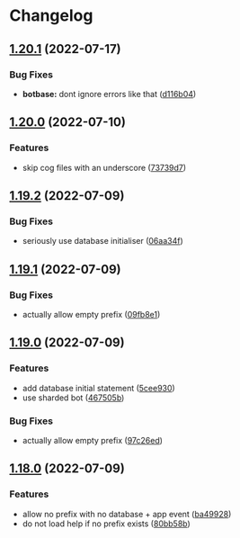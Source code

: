 # Changelog

## [1.20.1](https://github.com/ooliver1/botbase/compare/v1.20.0...v1.20.1) (2022-07-17)


### Bug Fixes

* **botbase:** dont ignore errors like that ([d116b04](https://github.com/ooliver1/botbase/commit/d116b0450f6eafd992c0b5fad9c09da07285c26e))

## [1.20.0](https://github.com/ooliver1/botbase/compare/v1.19.2...v1.20.0) (2022-07-10)


### Features

* skip cog files with an underscore ([73739d7](https://github.com/ooliver1/botbase/commit/73739d73eaf0c98218505df38c3a874479b7f166))

## [1.19.2](https://github.com/ooliver1/botbase/compare/v1.19.1...v1.19.2) (2022-07-09)


### Bug Fixes

* seriously use database initialiser ([06aa34f](https://github.com/ooliver1/botbase/commit/06aa34fd1dbc3d63e005cc219130957ed8be43a6))

## [1.19.1](https://github.com/ooliver1/botbase/compare/v1.19.0...v1.19.1) (2022-07-09)


### Bug Fixes

* actually allow empty prefix ([09fb8e1](https://github.com/ooliver1/botbase/commit/09fb8e1110f8a485be16e231197ad452b02eeef8))

## [1.19.0](https://github.com/ooliver1/botbase/compare/v1.18.0...v1.19.0) (2022-07-09)


### Features

* add database initial statement ([5cee930](https://github.com/ooliver1/botbase/commit/5cee930c1b96fa15b4fa15ab4fb149b2be8d6bac))
* use sharded bot ([467505b](https://github.com/ooliver1/botbase/commit/467505b3b036a38d0033a505abb1a0f2250cf073))


### Bug Fixes

* actually allow empty prefix ([97c26ed](https://github.com/ooliver1/botbase/commit/97c26edfed2c24d0cc40832e90fd0e9a5adaa7e2))

## [1.18.0](https://github.com/ooliver1/botbase/compare/v1.17.7...v1.18.0) (2022-07-09)


### Features

* allow no prefix with no database + app event ([ba49928](https://github.com/ooliver1/botbase/commit/ba4992860aa1794bfbcc30f6837f68ef14871185))
* do not load help if no prefix exists ([80bb58b](https://github.com/ooliver1/botbase/commit/80bb58be49269066853a6896771042db5ec971f7))
